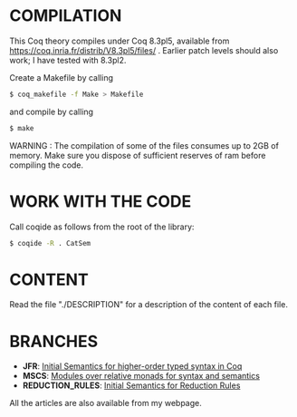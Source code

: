 
COMPILATION
===========

This Coq theory compiles under Coq 8.3pl5, available from https://coq.inria.fr/distrib/V8.3pl5/files/ .
Earlier patch levels should also work; I have tested with 8.3pl2.

Create a Makefile by calling
```bash    
$ coq_makefile -f Make > Makefile
```  
and compile by calling
```bash    
$ make
```

WARNING : The compilation of some of the files consumes up to 2GB of memory. Make sure you dispose of sufficient reserves of ram before compiling the code.


WORK WITH THE CODE
==================

Call coqide as follows from the root of the library:
```bash
$ coqide -R . CatSem
```

CONTENT
=======

Read the file "./DESCRIPTION" for a description of the content of each file.

BRANCHES
========

* **JFR**: [Initial Semantics for higher-order typed syntax in Coq](http://jfr.cib.unibo.it/article/view/2066)
* **MSCS**: [Modules over relative monads for syntax and semantics](http://dx.doi.org/10.1017/S0960129514000103)
* **REDUCTION_RULES**: [Initial Semantics for Reduction Rules](http://arxiv.org/abs/1212.5668)

All the articles are also available from my webpage.


